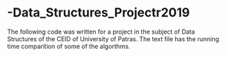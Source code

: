 # -Data_Structures_Projectr2019
The following code was written for a project in the subject of Data Structures of the CEID of University of Patras.
The text file has the running time comparition of some of the algorthms.
